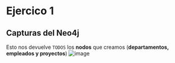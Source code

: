 # Ejercico 1

## Capturas del Neo4j

Esto nos devuelve `TODOS` los **nodos** que creamos (**departamentos, empleados y proyectos**)
![image](https://github.com/user-attachments/assets/c09b68df-dc7c-45ee-b19f-f39bfe75c1cd)


